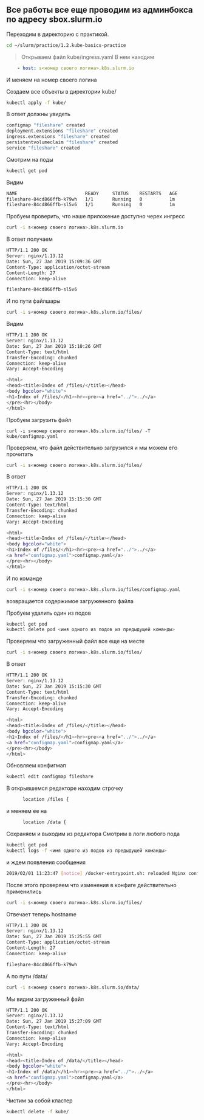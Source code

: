 ## Все работы все еще проводим из админбокса по адресу sbox.slurm.io

Переходим в директорию с практикой.
```bash
cd ~/slurm/practice/1.2.kube-basics-practice
```

> Открываем файл kube/ingress.yaml
> В нем находим
```yaml
    - host: s<номер своего логина>.k8s.slurm.io
```
И меняем на номер своего логина

Создаем все объекты в директории kube/
```bash
kubectl apply -f kube/
```
В ответ должны увидеть
```bash
configmap "fileshare" created
deployment.extensions "fileshare" created
ingress.extensions "fileshare" created
persistentvolumeclaim "fileshare" created
service "fileshare" created
```
Смотрим на поды
```bash
kubectl get pod
```
Видим
```bash
NAME                         READY     STATUS    RESTARTS   AGE
fileshare-84cd866ffb-k79wh   1/1       Running   0          1m
fileshare-84cd866ffb-sl5v6   1/1       Running   0          1m
```
Пробуем проверить, что наше приложение доступно черех ингресс
```bash
curl -i s<номер своего логина>.k8s.slurm.io
```
В ответ получаем
```bash
HTTP/1.1 200 OK
Server: nginx/1.13.12
Date: Sun, 27 Jan 2019 15:09:36 GMT
Content-Type: application/octet-stream
Content-Length: 27
Connection: keep-alive

fileshare-84cd866ffb-sl5v6
```
И по пути файлшары
```bash
curl -i s<номер своего логина>.k8s.slurm.io/files/
```
Видим
```bash
HTTP/1.1 200 OK
Server: nginx/1.13.12
Date: Sun, 27 Jan 2019 15:10:26 GMT
Content-Type: text/html
Transfer-Encoding: chunked
Connection: keep-alive
Vary: Accept-Encoding

<html>
<head><title>Index of /files/</title></head>
<body bgcolor="white">
<h1>Index of /files/</h1><hr><pre><a href="../">../</a>
</pre><hr></body>
</html>
```

Пробуем загрузить файл
```
curl -i s<номер своего логина>.k8s.slurm.io/files/ -T kube/configmap.yaml
```
Проверяем, что файл действительно загрузился и мы можем его прочитать
```bash
curl -i s<номер своего логина>.k8s.slurm.io/files/
```
В ответ
```bash
HTTP/1.1 200 OK
Server: nginx/1.13.12
Date: Sun, 27 Jan 2019 15:15:30 GMT
Content-Type: text/html
Transfer-Encoding: chunked
Connection: keep-alive
Vary: Accept-Encoding

<html>
<head><title>Index of /files/</title></head>
<body bgcolor="white">
<h1>Index of /files/</h1><hr><pre><a href="../">../</a>
<a href="configmap.yaml">configmap.yaml</a>                                     27-Jan-2019 15:14                 464
</pre><hr></body>
</html>
```
И по команде
```bash
curl -i s<номер своего логина>.k8s.slurm.io/files/configmap.yaml
```
возвращается содержимое загруженного файла

Пробуем удалить один из подов
```bash
kubectl get pod
kubectl delete pod <имя одного из подов из предыдущей команды>
```
Проверяем что загруженный файл все еще на месте
```bash
curl -i s<номер своего логина>.k8s.slurm.io/files/
```
В ответ
```bash
HTTP/1.1 200 OK
Server: nginx/1.13.12
Date: Sun, 27 Jan 2019 15:15:30 GMT
Content-Type: text/html
Transfer-Encoding: chunked
Connection: keep-alive
Vary: Accept-Encoding

<html>
<head><title>Index of /files/</title></head>
<body bgcolor="white">
<h1>Index of /files/</h1><hr><pre><a href="../">../</a>
<a href="configmap.yaml">configmap.yaml</a>                                     27-Jan-2019 15:14                 464
</pre><hr></body>
</html>
```

Обновляем конфигмап
```bash
kubectl edit configmap fileshare
```
В открывшемся редакторе находим строчку
```bash
      location /files {
```
и меняем ее на
```bash
      location /data {
```
Сохраняем и выходим из редактора
Смотрим в логи любого пода
```bash
kubectl get pod
kubectl logs -f <имя одного из подов из предыдущей команды>
```
и ждем появления сообщения
```bash
2019/02/01 11:23:47 [notice] /docker-entrypoint.sh: reloaded Nginx config
```
После этого проверяем что изменения в конфиге действительно применились
```bash
curl -i s<номер своего логина>.k8s.slurm.io/files/
```
Отвечает теперь hostname
```bash
HTTP/1.1 200 OK
Server: nginx/1.13.12
Date: Sun, 27 Jan 2019 15:25:55 GMT
Content-Type: application/octet-stream
Content-Length: 27
Connection: keep-alive

fileshare-84cd866ffb-k79wh
```
А по пути /data/
```bash
curl -i s<номер своего логина>.k8s.slurm.io/data/
```
Мы видим загруженный файл
```bash
HTTP/1.1 200 OK
Server: nginx/1.13.12
Date: Sun, 27 Jan 2019 15:27:09 GMT
Content-Type: text/html
Transfer-Encoding: chunked
Connection: keep-alive
Vary: Accept-Encoding

<html>
<head><title>Index of /data/</title></head>
<body bgcolor="white">
<h1>Index of /data/</h1><hr><pre><a href="../">../</a>
<a href="configmap.yaml">configmap.yaml</a>                                     27-Jan-2019 15:14                 464
</pre><hr></body>
</html>
```

Чистим за собой кластер
```bash
kubectl delete -f kube/
```
